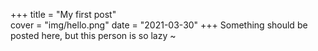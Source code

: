 +++
title = "My first post"  
cover = "img/hello.png"
date = "2021-03-30" 
+++
Something should be posted here, but this person is so lazy ~ 
 